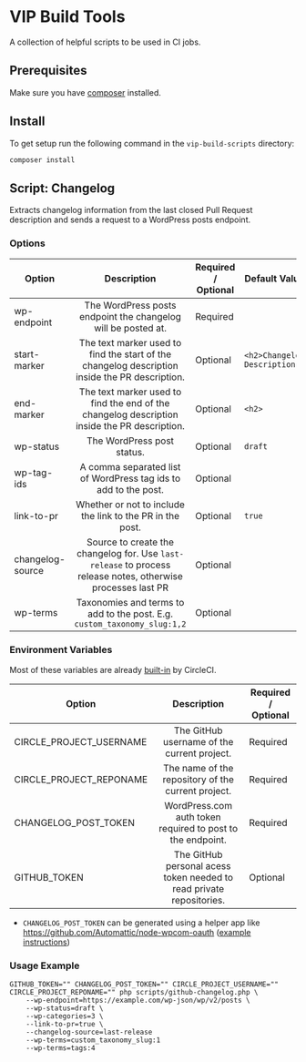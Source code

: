 # VIP Build Tools

A collection of helpful scripts to be used in CI jobs.

## Prerequisites

Make sure you have [composer](https://getcomposer.org/) installed.

## Install

To get setup run the following command in the `vip-build-scripts` directory:

```bash
composer install
```

## Script: Changelog

Extracts changelog information from the last closed Pull Request description and sends a request to a WordPress posts endpoint.

### Options

| Option              | Description                                                                                                  | Required / Optional | Default Value               |
|---------------------|:------------------------------------------------------------------------------------------------------------:|---------------------|-----------------------------|
| wp-endpoint         | The WordPress posts endpoint the changelog will be posted at.                                                | Required            |                             |
| start-marker        | The text marker used to find the start of the changelog description inside the PR description.               | Optional            | `<h2>Changelog Description` |
| end-marker          | The text marker used to find the end of the changelog description inside the PR description.                 | Optional            | `<h2>`                      |
| wp-status           | The WordPress post status.                                                                                   | Optional            | `draft`                     |
| wp-tag-ids          | A comma separated list of WordPress tag ids to add to the post.                                              | Optional            |                             |
| link-to-pr          | Whether or not to include the link to the PR in the post.                                                    | Optional            | `true`                      |
| changelog-source    | Source to create the changelog for. Use `last-release` to process release notes, otherwise processes last PR | Optional            |                             |
| wp-terms    | Taxonomies and terms to add to the post. E.g. `custom_taxonomy_slug:1,2`  | Optional            |                             |

### Environment Variables

Most of these variables are already [built-in](https://circleci.com/docs/2.0/env-vars/#built-in-environment-variables) by CircleCI.

| Option                  | Description                                                          | Required / Optional |
| ----------------------- |:--------------------------------------------------------------------:|---------------------|
| CIRCLE_PROJECT_USERNAME | The GitHub username of the current project.                          | Required            |
| CIRCLE_PROJECT_REPONAME | The name of the repository of the current project.                   | Required            |
| CHANGELOG_POST_TOKEN    | WordPress.com auth token required to post to the endpoint.           | Required            |
| GITHUB_TOKEN            | The GitHub personal acess token needed to read private repositories. | Optional            |


- `CHANGELOG_POST_TOKEN` can be generated using a helper app like https://github.com/Automattic/node-wpcom-oauth ([example instructions](https://wp.me/p6jPRI-4xy#comment-26288))

### Usage Example

```
GITHUB_TOKEN="" CHANGELOG_POST_TOKEN="" CIRCLE_PROJECT_USERNAME="" CIRCLE_PROJECT_REPONAME="" php scripts/github-changelog.php \
    --wp-endpoint=https://example.com/wp-json/wp/v2/posts \
    --wp-status=draft \
    --wp-categories=3 \
    --link-to-pr=true \
    --changelog-source=last-release
    --wp-terms=custom_taxonomy_slug:1
    --wp-terms=tags:4
```
